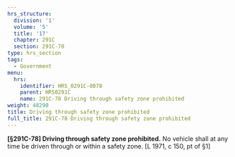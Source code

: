 ```yaml
---
hrs_structure:
  division: '1'
  volume: '5'
  title: '17'
  chapter: 291C
  section: 291C-78
type: hrs_section
tags:
  - Government
menu:
  hrs:
    identifier: HRS_0291C-0078
    parent: HRS0291C
    name: 291C-78 Driving through safety zone prohibited
weight: 48290
title: Driving through safety zone prohibited
full_title: 291C-78 Driving through safety zone prohibited
---
```

**[§291C-78] Driving through safety zone prohibited.** No vehicle shall at any time be driven through or within a safety zone. [L 1971, c 150, pt of §1]